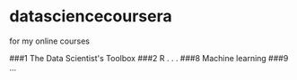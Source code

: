 datasciencecoursera
===================

for my online courses

###1 The Data Scientist's Toolbox
###2 R
.
.
.
###8 Machine learning
###9 ...
